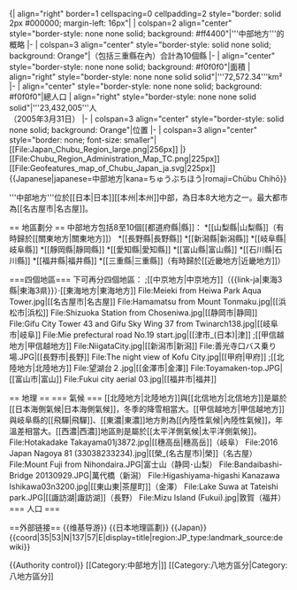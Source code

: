 {| align="right" border=1 cellspacing=0 cellpadding=2 style="border: solid 2px #000000; margin-left: 16px"|
| colspan=2 align="center" style="border-style: none none solid; background: #ff4400"|'''中部地方'''的概略
|-
| colspan=3 align="center" style="border-style: solid none solid; background: Orange"|（包括三重縣在內）合計為10個縣
|-
| align="center" style="border-style: none none solid; background: #f0f0f0"|面積
| align="right" style="border-style: none none solid solid"|'''72,572.34'''km²
|-
| align="center" style="border-style: none none solid; background: #f0f0f0"|總人口
| align="right" style="border-style: none none solid solid"|'''23,432,005'''人<br />（2005年3月31日）
|-
| colspan=3 align="center" style="border-style: solid none solid; background: Orange"|位置
|-
| colspan=3 align="center" style="border: none; font-size: smaller"|[[File:Japan_Chubu_Region_large.png|256px]]
|}
[[File:Chubu_Region_Administration_Map_TC.png|225px]]
[[File:Geofeatures_map_of_Chubu_Japan_ja.svg|225px]]
{{Japanese|japanese=中部地方|kana=ちゅうぶちほう|romaji=Chūbu Chihō}}

'''中部地方'''位於[[日本|日本]][[本州|本州]]中部，為日本8大地方之一。最大都市為[[名古屋市|名古屋]]。

== 地區劃分 ==
中部地方包括8至10個[[都道府縣|縣]]：
*[[山梨縣|山梨縣]]（有時歸於[[關東地方|關東地方]]）
*[[長野縣|長野縣]] 
*[[新潟縣|新潟縣]]
*[[岐阜縣|岐阜縣]]
*[[靜岡縣|靜岡縣]]
*[[愛知縣|愛知縣]] 
*[[富山縣|富山縣]] 
*[[石川縣|石川縣]] 
*[[福井縣|福井縣]]
*[[三重縣|三重縣]]（有時歸於[[近畿地方|近畿地方]]）

===四個地區===
下可再分四個地區：
;[[中京地方|中京地方]]（{{link-ja|東海3縣|東海3県}}）·[[東海地方|東海地方]]
<gallery mode="packed">
File:Meieki from Heiwa Park Aqua Tower.jpg|[[名古屋市|名古屋]]
File:Hamamatsu from Mount Tonmaku.jpg|[[浜松市|浜松]]
File:Shizuoka Station from Choseniwa.jpg|[[静岡市|静岡]]
File:Gifu City Tower 43 and Gifu Sky Wing 37 from Twinarch138.jpg|[[岐阜市|岐阜]]
File:Mie prefectural road No.19 start.jpg|[[津市_(日本)|津]]
</gallery>
;[[甲信越地方|甲信越地方]]
<gallery mode="packed">
File:NiigataCity.jpg|[[新潟市|新潟]]
File:善光寺口バス乗り場.JPG|[[長野市|長野]]
File:The night view of Kofu City.jpg|[[甲府|甲府]]
</gallery>
;[[北陸地方|北陸地方]]
<gallery mode="packed">
File:望湖台２.jpg|[[金澤市|金澤]]
File:Toyamaken-top.JPG|[[富山市|富山]]
File:Fukui city aerial 03.jpg|[[福井市|福井]]
</gallery>

== 地理 ==
=== 氣候 ===
[[北陸地方|北陸地方]]與[[北信地方|北信地方]]是屬於[[日本海側氣候|日本海側氣候]]，冬季的降雪相當大。[[甲信越地方|甲信越地方]]與岐阜縣的[[飛驒|飛驒]]、[[東濃|東濃]]地方則為[[內陸性氣候|內陸性氣候]]，年溫差相當大。[[西濃|西濃]]地區則是屬於[[太平洋側氣候|太平洋側氣候]]。
<gallery>
File:Hotakadake Takayama01j3872.jpg|[[穗高岳|穗高岳]]（岐阜）
File:2016 Japan Nagoya 81 (33038233234).jpg|[[榮_(名古屋市)|榮]]（名古屋）
File:Mount Fuji from Nihondaira.JPG|富士山（静岡･山梨）
File:Bandaibashi-Bridge 20130929.JPG|萬代橋（新潟）
File:Higashiyama-higashi Kanazawa Ishikawa03n3200.jpg|[[東山東|茶屋町]]（金澤）
File:Lake Suwa at Tateishi park.JPG|[[諏訪湖|諏訪湖]]（長野）
File:Mizu Island (Fukui).jpg|敦賀（福井）
</gallery>
=== 人口 ===


==外部链接==
{{维基导游}}
{{日本地理區劃}}
{{Japan}}
{{coord|35|53|N|137|57|E|display=title|region:JP_type:landmark_source:dewiki}}

{{Authority control}}
[[Category:中部地方|]]
[[Category:八地方區分|Category:八地方區分]]